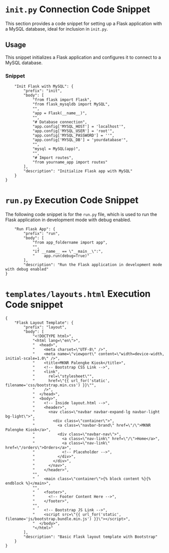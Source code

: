 # `init.py` Connection Code Snippet

This section provides a code snippet for setting up a Flask application with a MySQL database, ideal for inclusion in `init.py`.

## Usage

This snippet initializes a Flask application and configures it to connect to a MySQL database.

### Snippet

```{
    "Init Flask with MySQL": {
        "prefix": "init",
        "body": [
            "from flask import Flask",
            "from flask_mysqldb import MySQL",
            "",
            "app = Flask(__name__)",
            "",
            "# Database connection",
            "app.config['MYSQL_HOST'] = 'localhost'",
            "app.config['MYSQL_USER'] = 'root'",
            "app.config['MYSQL_PASSWORD'] = ''",
            "app.config['MYSQL_DB'] = 'yourdatabase'",
            "",
            "mysql = MySQL(app)",
            "",
            "# Import routes",
            "from yourname_app import routes"
        ],
        "description": "Initialize Flask app with MySQL"
    }
}
```
# `run.py` Execution Code Snippet

The following code snippet is for the `run.py` file, which is used to run the Flask application in development mode with debug enabled.

```
    "Run Flask App": {
        "prefix": "run",
        "body": [
            "from app_foldername import app",
            "",
            "if __name__ == \"__main__\":",
            "    app.run(debug=True)"
        ],
        "description": "Run the Flask application in development mode with debug enabled"
}
```
# `templates/layouts.html` Execution Code snippet
```
{
    "Flask Layout Template": {
        "prefix": "layout",
        "body": [
            "<!DOCTYPE html>",
            "<html lang=\"en\">",
            "  <head>",
            "    <meta charset=\"UTF-8\" />",
            "    <meta name=\"viewport\" content=\"width=device-width, initial-scale=1.0\" />",
            "    <title>MKNR Palengke Kiosk</title>",
            "    <!-- Bootstrap CSS Link -->",
            "    <link",
            "      rel=\"stylesheet\"",
            "      href=\"{{ url_for('static', filename='css/bootstrap.min.css') }}\"",
            "    />",
            "  </head>",
            "  <body>",
            "    <!-- Inside layout.html -->",
            "    <header>",
            "      <nav class=\"navbar navbar-expand-lg navbar-light bg-light\">",
            "        <div class=\"container\">",
            "          <a class=\"navbar-brand\" href=\"/\">MKNR Palengke Kiosk</a>",
            "          <div class=\"navbar-nav\">",
            "            <a class=\"nav-link\" href=\"/\">Home</a>",
            "            <a class=\"nav-link\" href=\"/orders\">Orders</a>",
            "            <!-- Placeholder -->",
            "          </div>",
            "        </div>",
            "      </nav>",
            "    </header>",
            "",
            "    <main class=\"container\">{% block content %}{% endblock %}</main>",
            "",
            "    <footer>",
            "      <!-- Footer Content Here -->",
            "    </footer>",
            "",
            "    <!-- Bootstrap JS Link -->",
            "    <script src=\"{{ url_for('static', filename='js/bootstrap.bundle.min.js') }}\"></script>",
            "  </body>",
            "</html>"
        ],
        "description": "Basic Flask layout template with Bootstrap"
    }
}
```
